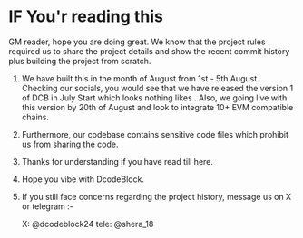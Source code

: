 # IF You'r reading this
GM reader, hope you are doing great.
We know that the project rules required us to share the project details and show the recent commit history plus building the project from scratch.

1) We have built this in the month of August from 1st - 5th August. Checking our socials, you would see that we have released the version 1 of DCB in July Start which looks nothing likes . Also, we going live with this version by 20th of August and look to integrate 10+ EVM compatible chains.
2) Furthermore, our codebase contains sensitive code files which prohibit us from sharing the code.
3) Thanks for understanding if you have read till here.
4) Hope you vibe with DcodeBlock.
5) If you still face concerns regarding the project history, message us on X or telegram :-

   X: @dcodeblock24
   tele: @shera_18
